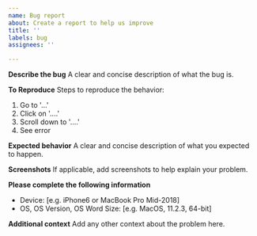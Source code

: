 ```yaml
---
name: Bug report
about: Create a report to help us improve
title: ''
labels: bug
assignees: ''

---
```


**Describe the bug**
A clear and concise description of what the bug is.

**To Reproduce**
Steps to reproduce the behavior:
1. Go to '...'
2. Click on '....'
3. Scroll down to '....'
4. See error

**Expected behavior**
A clear and concise description of what you expected to happen.

**Screenshots**
If applicable, add screenshots to help explain your problem.

**Please complete the following information**
 - Device: [e.g. iPhone6 or MacBook Pro Mid-2018]
 - OS, OS Version, OS Word Size: [e.g. MacOS, 11.2.3, 64-bit]

**Additional context**
Add any other context about the problem here.
